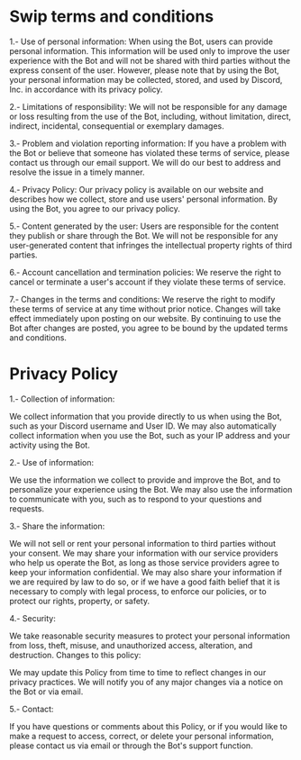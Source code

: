 # Swip terms and conditions
1.- Use of personal information: When using the Bot, users can provide personal information. This information will be used only to improve the user experience with the Bot and will not be shared with third parties without the express consent of the user. However, please note that by using the Bot, your personal information may be collected, stored, and used by Discord, Inc. in accordance with its privacy policy.

2.- Limitations of responsibility: We will not be responsible for any damage or loss resulting from the use of the Bot, including, without limitation, direct, indirect, incidental, consequential or exemplary damages.

3.- Problem and violation reporting information: If you have a problem with the Bot or believe that someone has violated these terms of service, please contact us through our email support. We will do our best to address and resolve the issue in a timely manner.

4.- Privacy Policy: Our privacy policy is available on our website and describes how we collect, store and use users' personal information. By using the Bot, you agree to our privacy policy.

5.- Content generated by the user: Users are responsible for the content they publish or share through the Bot. We will not be responsible for any user-generated content that infringes the intellectual property rights of third parties.

6.- Account cancellation and termination policies: We reserve the right to cancel or terminate a user's account if they violate these terms of service.

7.- Changes in the terms and conditions: We reserve the right to modify these terms of service at any time without prior notice. Changes will take effect immediately upon posting on our website. By continuing to use the Bot after changes are posted, you agree to be bound by the updated terms and conditions.

# Privacy Policy
1.- Collection of information:

We collect information that you provide directly to us when using the Bot, such as your Discord username and User ID. We may also automatically collect information when you use the Bot, such as your IP address and your activity using the Bot.

2.- Use of information:

We use the information we collect to provide and improve the Bot, and to personalize your experience using the Bot. We may also use the information to communicate with you, such as to respond to your questions and requests.

3.- Share the information:

We will not sell or rent your personal information to third parties without your consent. We may share your information with our service providers who help us operate the Bot, as long as those service providers agree to keep your information confidential. We may also share your information if we are required by law to do so, or if we have a good faith belief that it is necessary to comply with legal process, to enforce our policies, or to protect our rights, property, or safety.

4.- Security:

We take reasonable security measures to protect your personal information from loss, theft, misuse, and unauthorized access, alteration, and destruction. Changes to this policy:

We may update this Policy from time to time to reflect changes in our privacy practices. We will notify you of any major changes via a notice on the Bot or via email.

5.- Contact:

If you have questions or comments about this Policy, or if you would like to make a request to access, correct, or delete your personal information, please contact us via email or through the Bot's support function.
